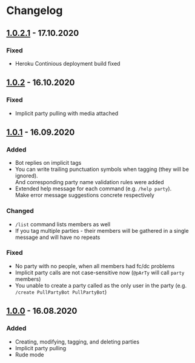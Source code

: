 # Changelog

## [1.0.2.1] - 17.10.2020

### Fixed

- Heroku Continious deployment build fixed

## [1.0.2] - 16.10.2020

### Fixed

- Implicit party pulling with media attached

## [1.0.1] - 16.09.2020

### Added

- Bot replies on implicit tags
- You can write trailing punctuation symbols when tagging (they will be ignored). \
  And corresponding party name validation rules were added
- Extended help message for each command (e.g. `/help party`). \
  Make error message suggestions concrete respectively

### Changed

- `/list` command lists members as well
- If you tag multiple parties - their members will be gathered in a single message and will have no repeats

### Fixed

- No party with no people, when all members had fc/dc problems
- Implicit party calls are not case-sensitive now (`@pArTy` will call `party` members)
- You unable to create a party called as the only user in the party (e.g. `/create PullPartyBot PullPartyBot`)

## [1.0.0] - 16.08.2020

### Added

- Creating, modifying, tagging, and deleting parties
- Implicit party pulling
- Rude mode

[1.0.2.1]: https://github.com/pool-party/pull-party-bot/compare/v1.0.2...v1.0.2.1
[1.0.2]: https://github.com/pool-party/pull-party-bot/compare/v1.0.1...v1.0.2
[1.0.1]: https://github.com/pool-party/pull-party-bot/compare/v1.0.0...v1.0.1
[1.0.0]: https://github.com/pool-party/pull-party-bot/releases/tag/v1.0.0
